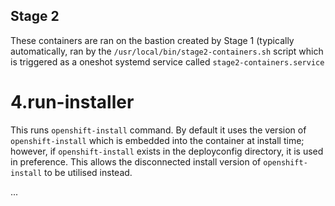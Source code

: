 ## Stage 2

These containers are ran on the bastion created by Stage 1 (typically automatically, ran by the `/usr/local/bin/stage2-containers.sh` script which is triggered as a oneshot systemd service called `stage2-containers.service`

# 4.run-installer
This runs `openshift-install` command. By default it uses the version of `openshift-install` which is embedded into the container at install time; however, if `openshift-install` exists in the deployconfig directory, it is used in preference. This allows the disconnected install version of `openshift-install` to be utilised instead.

...
